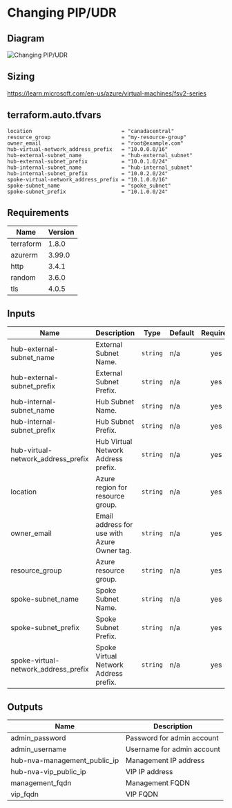 # Changing PIP/UDR

## Diagram

![Changing PIP/UDR](https://learn.microsoft.com/en-us/azure/architecture/networking/guide/images/nvaha-pipudr-internet.png)

## Sizing

https://learn.microsoft.com/en-us/azure/virtual-machines/fsv2-series

<!-- BEGIN_TF_DOCS -->
## terraform.auto.tfvars

```hcl
location                             = "canadacentral"
resource_group                       = "my-resource-group"
owner_email                          = "root@example.com"
hub-virtual-network_address_prefix   = "10.0.0.0/16"
hub-external-subnet_name             = "hub-external_subnet"
hub-external-subnet_prefix           = "10.0.1.0/24"
hub-internal-subnet_name             = "hub-internal_subnet"
hub-internal-subnet_prefix           = "10.0.2.0/24"
spoke-virtual-network_address_prefix = "10.1.0.0/16"
spoke-subnet_name                    = "spoke_subnet"
spoke-subnet_prefix                  = "10.1.0.0/24"
```


## Requirements

| Name | Version |
|------|---------|
| terraform | 1.8.0 |
| azurerm | 3.99.0 |
| http | 3.4.1 |
| random | 3.6.0 |
| tls | 4.0.5 |

## Inputs

| Name | Description | Type | Default | Required |
|------|-------------|------|---------|:--------:|
| hub-external-subnet\_name | External Subnet Name. | `string` | n/a | yes |
| hub-external-subnet\_prefix | External Subnet Prefix. | `string` | n/a | yes |
| hub-internal-subnet\_name | Hub Subnet Name. | `string` | n/a | yes |
| hub-internal-subnet\_prefix | Hub Subnet Prefix. | `string` | n/a | yes |
| hub-virtual-network\_address\_prefix | Hub Virtual Network Address prefix. | `string` | n/a | yes |
| location | Azure region for resource group. | `string` | n/a | yes |
| owner\_email | Email address for use with Azure Owner tag. | `string` | n/a | yes |
| resource\_group | Azure resource group. | `string` | n/a | yes |
| spoke-subnet\_name | Spoke Subnet Name. | `string` | n/a | yes |
| spoke-subnet\_prefix | Spoke Subnet Prefix. | `string` | n/a | yes |
| spoke-virtual-network\_address\_prefix | Spoke Virtual Network Address prefix. | `string` | n/a | yes |
## Outputs

| Name | Description |
|------|-------------|
| admin\_password | Password for admin account |
| admin\_username | Username for admin account |
| hub-nva-management\_public\_ip | Management IP address |
| hub-nva-vip\_public\_ip | VIP IP address |
| management\_fqdn | Management FQDN |
| vip\_fqdn | VIP FQDN |
<!-- END_TF_DOCS -->

